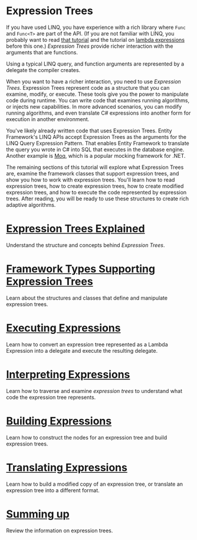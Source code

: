 ﻿# Expression Trees

If you have used LINQ, you have experience with a rich library
where `Func` and `Func<T>` are part of the API. (If you are not familiar
with LINQ, you probably want to read [that tutorial](linq.md) and
the tutorial on [lambda expressions](lambda-expressions.md) before this one.)
*Expression Trees* provide richer interaction with the arguments that
are functions.

Using a typical LINQ query, and function arguments are represented
by a delegate the compiler creates.

When you want to have a richer interaction, you need to use *Expression Trees*.
Expression Trees represent code as a structure that you can examine,
modify, or execute. These tools give you the power to manipulate code during
runtime. You can write code that examines running algorithms, or injects new
capabilities. In more advanced scenarios, you can modify running algorithms,
and even translate C# expressions into another form for execution in another
environment.

You've likely already written code that uses Expression Trees. Entity Framework's
LINQ APIs accept Expression Trees as the arguments for the LINQ Query Expression Pattern.
That enables Entity Framework to translate the query you wrote in C# into SQL
that executes in the database engine. Another example is [Moq](https://github.com/Moq/moq),
which is a popular mocking framework for .NET.

The remaining sections of this tutorial will explore what Expression Trees are,
examine the framework classes that support expression trees, and show you how to work
with expression trees. You'll learn how to read expression trees, how to create
expression trees, how to create modified expression trees, and how to execute the
code represented by expression trees. After reading, you will be ready to use these
structures to create rich adaptive algorithms.

# [Expression Trees Explained](expression-trees-explained.md)

Understand the structure and concepts behind *Expression Trees*.

# [Framework Types Supporting Expression Trees](expression-classes.md)

Learn about the structures and classes that define and manipulate expression trees.

# [Executing Expressions](expression-trees-execution.md)

Learn how to convert an expression tree represented as 
a Lambda Expression into a delegate and execute the resulting
delegate.

# [Interpreting Expressions](expression-trees-interpreting.md)

Learn how to traverse and examine *expression trees* to understand
what code the expression tree represents.

# [Building Expressions](expression-trees-building.md)

Learn how to construct the nodes for an expression tree and build
expression trees.

# [Translating Expressions](expression-trees-translating.md)

Learn how to build a modified copy of an expression tree, or translate
an expression tree into a different format.

# [Summing up](expression-trees-summary.md)

Review the information on expression trees.